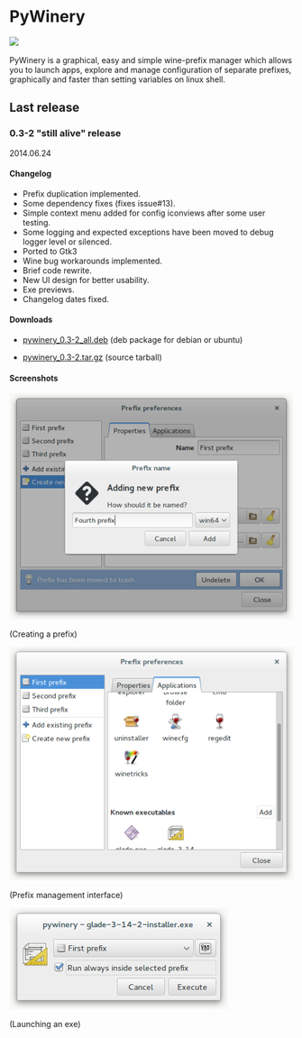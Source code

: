 # PyWinery

![](/branches/0.3/pywinery/pywinery.svg?raw=true)

PyWinery is a graphical, easy and simple wine-prefix manager which allows you to launch apps, explore and manage configuration of separate prefixes, graphically and faster than setting variables on linux shell.

## Last release

### 0.3-2 "still alive" release

2014.06.24

#### Changelog
  * Prefix duplication implemented.
  * Some dependency fixes (fixes issue#13).
  * Simple context menu added for config iconviews after some user testing.
  * Some logging and expected exceptions have been moved to debug logger level or silenced.
  * Ported to Gtk3
  * Wine bug workarounds implemented.
  * Brief code rewrite.
  * New UI design for better usability.
  * Exe previews.
  * Changelog dates fixed.

#### Downloads
* [pywinery_0.3-2_all.deb](https://docs.google.com/file/d/0B4gfhO4VUgcfRnc5SDNHSzIzdFk) (deb package for debian or ubuntu)

* [pywinery_0.3-2.tar.gz](https://drive.google.com/file/d/0B4gfhO4VUgcfb2Z1RkNQT2wyYlU) (source tarball)

#### Screenshots
![Screenshot](/screenshots/0.3-2a.png?raw=true)

(Creating a prefix)

![Screenshot](screenshots/0.3-2b.png?raw=true)

(Prefix management interface)

![Screenshot](/screenshots/0.3-2c.png?raw=true)

(Launching an exe)
